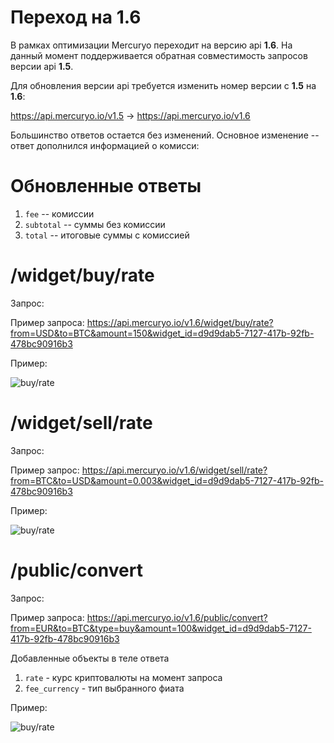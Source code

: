 # Переход на 1.6
В рамках оптимизации Mercuryo переходит на версию api **1.6**. На данный момент поддерживается обратная совместимость запросов версии api **1.5**.

Для обновления версии api требуется изменить номер версии c **1.5** на **1.6**:

https://api.mercuryo.io/v1.5 -> https://api.mercuryo.io/v1.6

Большинство ответов остается без изменений. Основное изменение -- ответ дополнился информацией о комисси:

# Обновленные ответы

1. `fee` -- комиссии
2. `subtotal` -- суммы без комиссии
3. `total` -- итоговые суммы с комиссией

# /widget/buy/rate
Запрос:

Пример запроса:
https://api.mercuryo.io/v1.6/widget/buy/rate?from=USD&to=BTC&amount=150&widget_id=d9d9dab5-7127-417b-92fb-478bc90916b3

Пример:

![buy/rate](https://github.com/IgnatBatuev/draft1.6api/blob/main/widget_buy.png)
# /widget/sell/rate
Запрос:

Пример запрос:
https://api.mercuryo.io/v1.6/widget/sell/rate?from=BTC&to=USD&amount=0.003&widget_id=d9d9dab5-7127-417b-92fb-478bc90916b3


Пример:

![buy/rate](https://github.com/IgnatBatuev/draft1.6api/blob/main/widget_sell.png)
# /public/convert
Запрос:

Пример запроса:
https://api.mercuryo.io/v1.6/public/convert?from=EUR&to=BTC&type=buy&amount=100&widget_id=d9d9dab5-7127-417b-92fb-478bc90916b3

Добавленные объекты в теле ответа
1. `rate` - курс криптовалюты на момент запроса
2. `fee_currency` - тип выбранного фиата

Пример:

![buy/rate](https://github.com/IgnatBatuev/draft1.6api/blob/main/widget_sell.png)

